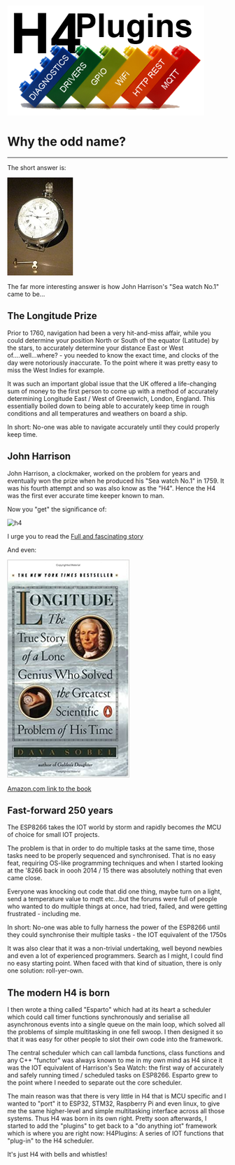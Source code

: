 ![H4P Logo](/assets/H4PLogo.png)

# Why the odd name?

---

The short answer is:

![H4](../assets/H4_low_250.jpg)

The far more interesting answer is how John Harrison's "Sea watch No.1" came to be...

## The Longitude Prize

Prior to 1760, navigation had been a very hit-and-miss affair, while you could determine your position North or South of the equator (Latitude) by the stars, to accurately determine your distance East or West of....well...where? - you needed to know the exact time, and clocks of the day were notoriously *in*accurate. To the point where it was pretty easy to miss the West Indies for example.

It was such an important global issue that the UK offered a life-changing sum of money to the first person to come up with a method of accurately determining Longitude East / West of Greenwich, London, England. This essentially boiled down to being able to accurately keep time in rough conditions and all temperatures and weathers on board a ship.

In short: No-one was able to navigate accurately until they could properly keep time.

## John Harrison

John Harrison, a clockmaker, worked on the problem for years and eventually won the prize when he produced his "Sea watch No.1" in 1759. It was his fourth attempt and so was also know as the "H4". Hence the H4 was the first ever accurate time keeper known to man.

Now you "get" the significance of:

![h4](https://github.com/philbowles/H4/raw/master/assets/logo.jpg)

I urge you to read the [Full and fascinating story](https://en.wikipedia.org/wiki/John_Harrison)

And even: 

![jhbook](../assets/jhbook.jpg)

[Amazon.com link to the book](https://www.amazon.com/Longitude-Genius-Greatest-Scientific-Problem/dp/B005LYERBI/ref=sr_1_5?dchild=1&keywords=longitude+prize&qid=1612457760&sr=8-5)
## Fast-forward 250 years

The ESP8266 takes the IOT world by storm and rapidly becomes *the* MCU of choice for small IOT projects.

The problem is that in order to do multiple tasks at the same time, those tasks need to be properly sequenced and synchronised. That is no easy feat, requiring OS-like programming techniques and when I started looking at the '8266 back in oooh 2014 / 15 there was absolutely nothing that even came close.

Everyone was knocking out code that did one thing, maybe turn on a light, send a temperature value to mqtt etc...but the forums were full of people who wanted to do multiple things at once, had tried, failed, and were getting frustrated - including me.

In short: No-one was able to fully harness the power of the ESP8266 until they could synchronise their multiple tasks - the IOT equivalent of the 1750s

It was also clear that it was a non-trivial undertaking, well beyond newbies and even a lot of experienced programmers. Search as I might, I could find no easy starting point. When faced with that kind of situation, there is only one solution: roll-yer-own.

## The modern H4 is born

I then wrote a thing called "Esparto" which had at its heart a scheduler which could call timer functions synchronously and serialise all asynchronous events into a single queue on the main loop, which solved all the problems of simple multitasking in one fell swoop. I then designed it so that it was easy for other people to slot their own code into the framework.

The central scheduler which can call lambda functions, class functions and any C++ "functor" was always known to me in my own mind as H4 since it was the IOT equivalent of Harrison's Sea Watch: the first way of accurately and safely running timed / scheduled tasks on ESP8266. Esparto grew to the point where I needed to separate out the core scheduler.

The main reason was that there is very little in H4 that is MCU specific and I wanted to "port" it to ESP32, STM32, Raspberry Pi and even linux, to give me the same higher-level and simple multitasking interface across all those systems. Thus H4 was born in its own right. Pretty soon afterwards, I started to add the "plugins" to get back to a "do anything iot" framework which is where you are right now: H4Plugins: A series of IOT functions that "plug-in" to the H4 scheduler.

It's just H4 with bells and whistles!